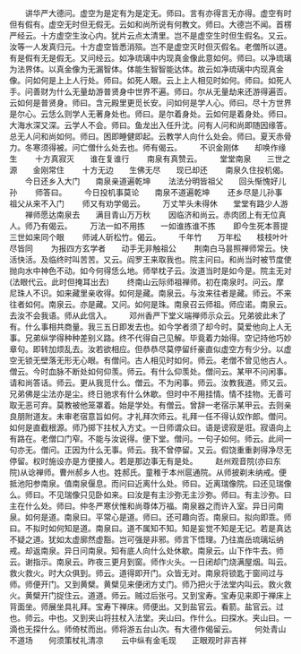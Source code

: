 <!-- { "loadSidebar": true } -->
　　讲华严大德问。虚空为是定有为是定无。师曰。言有亦得言无亦得。虚空有时但有假有。虚空无时但无假无。云如和尚所说有何教文。师曰。大德岂不闻。首楞严经云。十方虚空生汝心内。犹片云点太清里。岂不是虚空生时但生假名。又云。汝等一人发真归元。十方虚空皆悉消殒。岂不是虚空灭时但灭假名。老僧所以道。有是假有无是假无。又问经云。如净琉璃中内现真金像此意如何。师曰。以净琉璃为法界体。以真金像为无漏智体。体能生智智能达体。故云如净琉璃中内现真金像。问如何是上上人行处。师曰。如死人眼。云上上人相见时如何。师曰。如死人手。问善财为什么无量劫游普贤身中世界不遍。师曰。尔从无量劫来还游得遍否。云如何是普贤身。师曰。含元殿里更觅长安。问如何是学人心。师曰。尽十方世界是尔心。云恁么则学人无著身处也。师曰。是尔着身处。云如何是着身处。师曰。大海水深又深。云学人不会。师曰。鱼龙出入任升沈。问有人问和尚即随因缘答。总无人问和尚如何。师曰。困即睡健即起。云教学人向什么处会。师曰。夏天赤骨力。冬寒须得被。问亡僧什么处去也。师有偈云。
　　不识金刚体　　却唤作缘生
　　十方真寂灭　　谁在复谁行
　　南泉有真赞云。
　　堂堂南泉　　三世之源　　金刚常住
　　十方无边　　生佛无尽　　现已却还
　　南泉久住投机偈。
　　今日还乡入大门　　南泉亲道遍乾坤
　　法法分明皆祖父　　回头惭愧好儿孙
　　师答曰。
　　今日投机事莫论　　南泉不道遍乾坤
　　还乡尽是儿孙事　　祖父从来不入门
　　师又有劝学偈云。
　　万丈竿头未得休　　堂堂有路少人游
　　禅师愿达南泉去　　满目青山万万秋
　　因临济和尚云。赤肉团上有无位真人。师乃有偈云。
　　万法一如不用拣　　一如谁拣谁不拣
　　即今生死本菩提　　三世如来同个眼
　　师诫人斫松竹。偈云。
　　千年竹　　万年松　　枝枝叶叶尽皆同
　　为报四方玄学者　　动手无非触祖公
　　荆南白马昙照禅师常云。快活快活。及临终时叫苦苦。又云。阎罗王来取我也。院主问曰。和尚当时被节度使抛向水中神色不动。如今何得恁么地。师举枕子云。汝道当时是如今是。院主无对(法眼代云。此时但掩耳出去)
　　终南山云际师祖禅师。初在南泉时。问云。摩尼珠人不识。如来藏里亲收得。如何是藏。南泉云。与汝来往者是藏。师云。不来往者如何。南泉云。亦是藏。又问。如何是珠。南泉召云师祖。师应诺。南泉云。去汝不会我语。师从此信入。
　　邓州香严下堂义端禅师示众云。兄弟彼此未了有。什么事相共商量。我三五日即发去也。如今学者须了却今时。莫爱他向上人无事。兄弟纵学得种种差别义路。终不代得自己见解。毕竟着力始得。空记持他巧妙章句。即转加烦乱去。汝若欲相应。但恭恭尽莫停留纤豪直似虚空方有少分。以虚空无锁无壁落无形无心眼。有僧问。古人相见时如何。师云。老僧不曾见他古人。僧云。今时血脉不断处如何仰羡。师云。有什么仰羡处。僧问云。某甲不问闲事。请和尚答话。师云。更从我觅什么。僧云。不为闲事。师云。汝教我道。师又云。兄弟佛是尘法亦是尘。终日驰求有什么休歇。但时中不用挂情。情不挂物。无善可取无恶可弃。莫教被他笼罩着。始是学处。有僧云。曾辞一老宿示某甲云。去则亲良朋附道友。未审老宿意旨如何。才礼拜次师云。礼拜一任不得认奴作郎。僧问。如何是直截根源。师乃掷下拄杖入方丈。一日师谓众曰。语是谤寂是诳。寂语向上有路在。老僧口门窄。不能与汝说得。便下堂。僧问。一句子如何。师云。此间一句亦无。僧问。正因为什么无事。师云。我不曾停留。又云。假饶重重剥得净尽无停留。权时施设亦是方便接人。若是那边事无有是处。
　　赵州观音院(亦曰东院)从谂禅师。曹州郝乡人也。姓郝氏。童稚于本州扈通院。从师披剃未纳戒。便抵池阳参南泉。值南泉偃息。而问曰近离什么处。师曰。近离瑞像院。曰还见瑞像么。师曰。不见瑞像只见卧如来。曰汝是有主沙弥无主沙弥。师曰。有主沙弥。曰主在什么处。师曰。仲冬严寒伏惟和尚尊体万福。南泉器之而许入室。异日问南泉。如何是道。南泉曰。平常心是道。师曰。还可趣向否。南泉曰。拟向即乖。师曰。不拟时如何知是道。南泉曰。道不属知不知。知是妄觉不知是无记。若是真达不疑之道。犹如太虚廓然虚豁。岂可强是非邪。师言下悟理。乃往嵩岳琉璃坛纳戒。却返南泉。异日问南泉。知有底人向什么处休歇。南泉云。山下作牛去。师云。谢指示。南泉云。昨夜三更月到窗。师作火头。一日闭却门烧满屋烟。叫云。救火救火。时大众俱到。师云。道得即开门。众皆无对。南泉将锁匙于窗间过与师。师便开门。又到黄檗。黄檗见来便闭方丈门。师乃把火于法堂内叫云。救火救火。黄檗开门捉住云。道道。师云。贼过后张弓。又到宝寿。宝寿见来即于禅床上背面坐。师展坐具礼拜。宝寿下禅床。师便出。又到盐官云。看箭。盐官云。过也。师云。中也。又到夹山将拄杖入法堂。夹山曰。作什么。曰探水。夹山曰。一滴也无探什么。师倚杖而出。师将游五台山次。有大德作偈留云。
　　何处青山不道场　　何须策杖礼清凉
　　云中纵有金毛现　　正眼观时非吉祥
